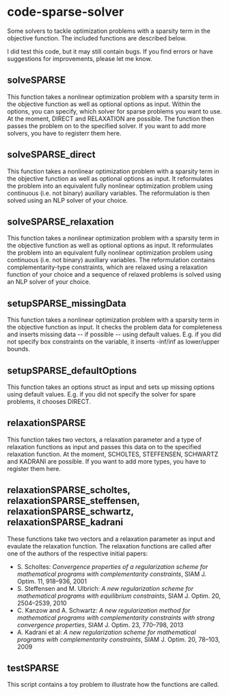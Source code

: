 # code-sparse-solver
Some solvers to tackle optimization problems with a sparsity term in the objective function. The included functions are described below.

I did test this code, but it may still contain bugs. If you find errors or have suggestions for improvements, please let me know.

## solveSPARSE

This function takes a nonlinear optimization problem with a sparsity term in the objective function as well as optional options as input. Within the options, you can specify, which solver for sparse problems you want to use. At the moment, DIRECT and RELAXATION are possible. The function then passes the problem on to the specified solver. If you want to add more solvers, you have to registerr them here.

## solveSPARSE_direct

This function takes a nonlinear optimization problem with a sparsity term in the objective function as well as optional options as input. It reformulates the problem into an equivalent fully nonlinear optimization problem using continuous (i.e. not binary) auxiliary variables. The reformulation is then solved using an NLP solver of your choice.

## solveSPARSE_relaxation

This function takes a nonlinear optimization problem with a sparsity term in the objective function as well as optional options as input. It reformulates the problem into an equivalent fully nonlinear optimization problem using continuous (i.e. not binary) auxiliary variables. The reformulation contains complementarity-type constraints, which are relaxed using a relaxation function of your choice and a sequence of relaxed problems is solved using an NLP solver of your choice.

## setupSPARSE_missingData

This function takes a nonlinear optimization problem with a sparsity term in the objective function as input. It checks the problem data for completeness and inserts missing data -- if possible -- using default values. E.g. if you did not specify box constraints on the variable, it inserts -inf/inf as lower/upper bounds.

## setupSPARSE_defaultOptions

This function takes an options struct as input and sets up missing options using default values. E.g. if you did not specify the solver for spare problems, it chooses DIRECT.

## relaxationSPARSE

This function takes two vectors, a relaxation parameter and a type of relaxation functions as input and passes this data on to the specified relaxation function. At the moment, SCHOLTES, STEFFENSEN, SCHWARTZ and KADRANI are possible. If you want to add more types, you have to register them here.

## relaxationSPARSE_scholtes, relaxationSPARSE_steffensen, relaxationSPARSE_schwartz, relaxationSPARSE_kadrani

These functions take two vectors and a relaxation parameter as input and evaulate the relaxation function. The relaxation functions are called after one of the authors of the respective initial papers:
* S. Scholtes: *Convergence properties of a regularization scheme for mathematical programs with complementarity constraints*, SIAM J. Optim. 11, 918–936, 2001
* S. Steffensen and M. Ulbrich: *A new regularization scheme for mathematical programs with equilibrium constraints*, SIAM J. Optim. 20, 2504–2539, 2010
* C. Kanzow and A. Schwartz: *A new regularization method for mathematical programs with complementarity constraints with strong convergence properties*, SIAM J. Optim. 23, 770–798, 2013
* A. Kadrani et al: *A new regularization scheme for mathematical programs with complementarity constraints*, SIAM J. Optim. 20, 78–103, 2009

## testSPARSE

This script contains a toy problem to illustrate how the functions are called.
